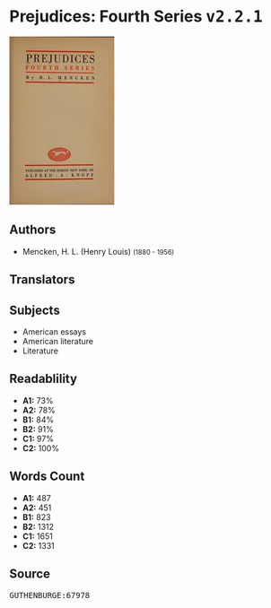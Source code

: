 # Prejudices: Fourth Series <kbd>v2.2.1</kbd>

![](./cover.medium.jpg "")

## Authors


 - Mencken, H. L. (Henry Louis) <small>(1880 - 1956)</small>

## Translators



## Subjects


 - American essays
 - American literature
 - Literature

## Readablility


 - **A1:** 73%
 - **A2:** 78%
 - **B1:** 84%
 - **B2:** 91%
 - **C1:** 97%
 - **C2:** 100%

## Words Count


 - **A1:** 487
 - **A2:** 451
 - **B1:** 823
 - **B2:** 1312
 - **C1:** 1651
 - **C2:** 1331

## Source


<kbd>GUTHENBURGE:67978</kbd>
